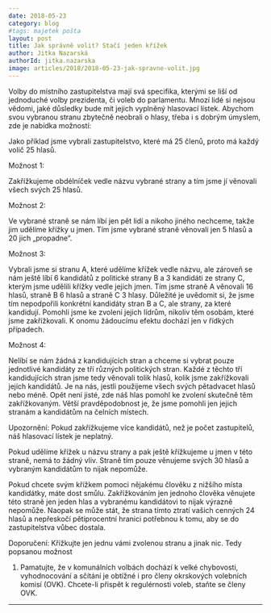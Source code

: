 ```yaml
---
date: 2018-05-23
category: blog
#tags: majetek pošta
layout: post
title: Jak správně volit? Stačí jeden křížek
author: Jitka Nazarská
authorId: jitka.nazarska
image: articles/2018/2018-05-23-jak-spravne-volit.jpg
---
```


Volby do místního zastupitelstva mají svá specifika, kterými se liší od
jednoduché volby prezidenta, či voleb do parlamentu. Mnozí lidé si nejsou
vědomi, jaké důsledky bude mít jejich vyplněný hlasovací lístek.  Abychom
svou vybranou stranu zbytečně neobrali o hlasy, třeba i s&nbsp;dobrým úmyslem,
zde je nabídka možností:

Jako příklad jsme vybrali zastupitelstvo, které má 25 členů, proto má každý
volič 25&nbsp;hlasů.

Možnost&nbsp;1:

Zakřížkujeme obdélníček vedle názvu vybrané strany a tím jsme jí věnovali
všech svých 25&nbsp;hlasů.

Možnost&nbsp;2:

Ve vybrané straně se nám líbí jen pět lidí a nikoho jiného nechceme, takže
jim udělíme křížky u&nbsp;jmen. Tím jsme vybrané straně věnovali jen 5 hlasů a 20
jich „propadne“.

Možnost&nbsp;3:

Vybrali jsme si stranu A, které udělíme křížek vedle názvu, ale zároveň se
nám ještě líbí 6 kandidátů z politické strany B a 3 kandidáti ze strany C,
kterým jsme udělili křížky vedle jejich jmen. Tím jsme straně A věnovali 16&nbsp;
hlasů, straně B 6&nbsp;hlasů a straně C 3&nbsp;hlasy. Důležité je uvědomit si, že jsme
tím nepodpořili konkrétní kandidáty stran B a C, ale strany, za které
kandidují. Pomohli jsme ke zvolení jejich lídrům, nikoliv těm osobám, které
jsme zakřížkovali. K onomu žádoucímu efektu dochází jen v řídkých případech.

Možnost&nbsp;4:

Nelíbí se nám žádná z&nbsp;kandidujících stran a chceme si vybrat pouze
jednotlivé kandidáty ze tří různých politických stran. Každé z těchto tří
kandidujících stran jsme tedy věnovali tolik hlasů, kolik jsme zakřížkovali
jejích kandidátů. Je na nás, jestli použijeme všech svých pětadvacet hlasů
nebo méně. Opět není jisté, zde náš hlas pomohl ke zvolení skutečně těm
zakřížkovaným. Větší pravděpodobnost je, že jsme pomohli jen jejich stranám
a kandidátům na čelních místech.

Upozornění:
Pokud zakřížkujeme více kandidátů, než je počet zastupitelů, náš hlasovací
lístek je neplatný.

Pokud udělíme křížek u názvu strany a pak ještě křížkujeme u jmen v této
straně, nemá to žádný vliv. Straně tím pouze věnujeme svých 30 hlasů a
vybraným kandidátům to nijak nepomůže.

Pokud chcete svým křížkem pomoci nějakému člověku z&nbsp;nižšího místa
kandidátky, máte dost smůlu. Zakřížkováním jen jednoho člověka věnujete této
straně jen jeden hlas a vybranému kandidátovi to nijak výrazně nepomůže.
Naopak se může stát, že strana tímto ztratí vašich cenných 24 hlasů a
nepřeskočí pětiprocentní hranici potřebnou k tomu, aby se do zastupitelstva
vůbec dostala.

Doporučení:
Křížkujte jen jednu vámi zvolenou stranu a jinak nic. Tedy popsanou možnost&nbsp;
1. Pamatujte, že v komunálních volbách dochází k&nbsp;velké chybovosti,
vyhodnocování a sčítání je  obtížné i pro členy okrskových volebních komisí 
(OVK). Chcete-li přispět k&nbsp;regulérnosti voleb, staňte se členy OVK.

- - -

